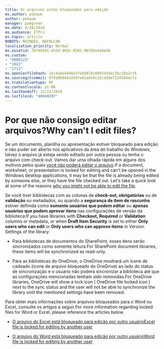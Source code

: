 ```yaml
---
title: Os arquivos estão bloqueados para edição
ms.author: pebaum
author: pebaum
manager: pamgreen
ms.date: 4/26/2018
ms.audience: ITPro
ms.topic: article
ROBOTS: NOINDEX, NOFOLLOW
localization_priority: Normal
ms.assetid: 39748581-d319-403c-8501-9b785e4a0ed8
ms.custom:
- "9000123"
- "1622"
- "1713"
ms.openlocfilehash: 3ac4abe4d48e2feb887dc0945434ec26c19a2cf6
ms.sourcegitcommit: 0f0186044a3597e42ad14c32ca58e7224344dcfa
ms.translationtype: MT
ms.contentlocale: pt-BR
ms.lasthandoff: 12/15/2019
ms.locfileid: "40049397"
---
```

# <a name="why-cant-i-edit-files"></a><span data-ttu-id="be4f4-102">Por que não consigo editar arquivos?</span><span class="sxs-lookup"><span data-stu-id="be4f4-102">Why can't I edit files?</span></span>

<span data-ttu-id="be4f4-103">Se um documento, planilha ou apresentação estiver bloqueado para edição e não puder ser aberto nos aplicativos da área de trabalho do Windows, talvez o arquivo já esteja sendo editado por outra pessoa ou tenha o arquivo com check-out. Vamos dar uma olhada rápida em alguns dos motivos pelos quais [você não poderá editar o arquivo](https://support.office.com/article/why-can-t-i-edit-this-file-97315f48-aa5e-49d3-a4ae-a14b73daf87b).</span><span class="sxs-lookup"><span data-stu-id="be4f4-103">If a document, worksheet, or presentation is locked for editing and can't be opened in the Windows desktop applications, it may be that the file is already being edited by someone else, or they have the file checked out. Let's take a quick look at some of the reasons [why you might not be able to edit the file](https://support.office.com/article/why-can-t-i-edit-this-file-97315f48-aa5e-49d3-a4ae-a14b73daf87b).</span></span>

<span data-ttu-id="be4f4-104">Se você tiver bibliotecas com as colunas de **check-out, obrigatórias** ou de **validação** ou metadados, ou quando a **segurança de item de rascunho** estiver definida como **somente usuários que podem editar** ou **apenas usuários que podem aprovar itens** nas configurações de versão da biblioteca:</span><span class="sxs-lookup"><span data-stu-id="be4f4-104">If you have libraries with **Checkout, Required** or **Validation** columns or metadata, or when **Draft Item Security** is set to either **Only users who can edit** or **Only users who can approve items** in Version Settings of the library:</span></span>

- <span data-ttu-id="be4f4-105">Para bibliotecas de documentos do SharePoint, esses itens serão sincronizados como somente leitura.</span><span class="sxs-lookup"><span data-stu-id="be4f4-105">For SharePoint document libraries, these items will be synchronized as read-only.</span></span>

- <span data-ttu-id="be4f4-106">Para as bibliotecas do OneDrive, o OneDrive mostrará um ícone de cadeado (ícone de arquivo bloqueado do OneDrive) ao lado do status de sincronização e o usuário não poderá sincronizar a biblioteca até que as configurações mencionadas tenham sido removidas.</span><span class="sxs-lookup"><span data-stu-id="be4f4-106">For OneDrive libraries, OneDrive will show a lock icon ( OneDrive file locked icon ) next to the sync status and the user will not be able to synchronize the library until the mentioned settings have been removed.</span></span> 

<span data-ttu-id="be4f4-107">Para obter mais informações sobre arquivos bloqueados para o Word ou Excel, consulte os artigos a seguir.</span><span class="sxs-lookup"><span data-stu-id="be4f4-107">For more information regarding locked files for Word or Excel, please reference the articles below.</span></span>

- [<span data-ttu-id="be4f4-108">O arquivo do Excel está bloqueado para edição por outro usuário</span><span class="sxs-lookup"><span data-stu-id="be4f4-108">Excel file is locked for editing by another user</span></span>](https://support.office.com/article/Excel-file-is-locked-for-editing-by-another-user-6fa93887-2c2c-45f0-abcc-31b04aed68b3)

- [<span data-ttu-id="be4f4-109">O arquivo do Word está bloqueado para edição por outro usuário</span><span class="sxs-lookup"><span data-stu-id="be4f4-109">Word file is locked for editing by another user</span></span>](https://support.microsoft.com/help/313472/the-document-is-locked-for-editing-by-another-user-error-message-when)

